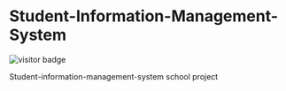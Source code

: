 # Student-Information-Management-System
![visitor badge](https://visitor-badge.glitch.me/badge?page_id=xrandx.Student-Information-Management-System)

Student-information-management-system school project  
